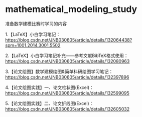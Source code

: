 # mathematical_modeling_study
准备数学建模比赛时学习的内容

1.【LaTeX】小白学习笔记：https://blog.csdn.net/JNB030605/article/details/132064438?spm=1001.2014.3001.5502

2.【LaTeX】小白学习笔记补充——参考文献BibTeX格式使用：https://blog.csdn.net/JNB030605/article/details/132080963

3.【论文绘图】数学建模绘图&简单科研绘图学习笔记：https://blog.csdn.net/JNB030605/article/details/132397896

4.【论文绘图实践】一、论文柱状图(Excel)：https://blog.csdn.net/JNB030605/article/details/132599095

5.【论文绘图实践】二、论文折线图(Excel)：https://blog.csdn.net/JNB030605/article/details/132605032
